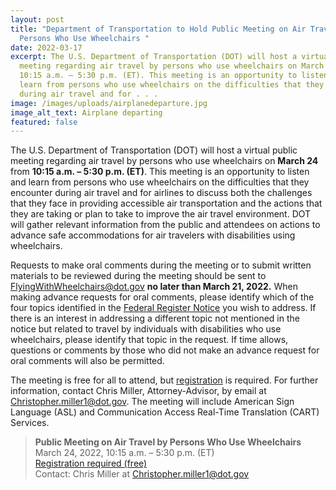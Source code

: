 ```yaml
---
layout: post
title: "Department of Transportation to Hold Public Meeting on Air Travel by
  Persons Who Use Wheelchairs "
date: 2022-03-17
excerpt: The U.S. Department of Transportation (DOT) will host a virtual public
  meeting regarding air travel by persons who use wheelchairs on March 24 from
  10:15 a.m. – 5:30 p.m. (ET). This meeting is an opportunity to listen and
  learn from persons who use wheelchairs on the difficulties that they encounter
  during air travel and for . . .
image: /images/uploads/airplanedeparture.jpg
image_alt_text: Airplane departing
featured: false
---
```

The U.S. Department of Transportation (DOT) will host a virtual public meeting regarding air travel by persons who use wheelchairs on **March 24** from **10:15 a.m. – 5:30 p.m. (ET)**. This meeting is an opportunity to listen and learn from persons who use wheelchairs on the difficulties that they encounter during air travel and for airlines to discuss both the challenges that they face in providing accessible air transportation and the actions that they are taking or plan to take to improve the air travel environment. DOT will gather relevant information from the public and attendees on actions to advance safe accommodations for air travelers with disabilities using wheelchairs.

Requests to make oral comments during the meeting or to submit written materials to be reviewed during the meeting should be sent to [FlyingWithWheelchairs@dot.gov](mailto:FlyingWithWheelchairs@dot.gov) **no later than March 21, 2022.** When making advance requests for oral comments, please identify which of the four topics identified in the [Federal Register Notice](https://www.federalregister.gov/documents/2022/03/15/2022-05422/air-travel-by-persons-who-use-wheelchairs-notice-of-public-meeting) you wish to address. If there is an interest in addressing a different topic not mentioned in the notice but related to travel by individuals with disabilities who use wheelchairs, please identify that topic in the request. If time allows, questions or comments by those who did not make an advance request for oral comments will also be permitted.

The meeting is free for all to attend, but [registration](https://usdot.zoomgov.com/webinar/register/WN_cWNvnWKRQ26J4X0sbJClrw) is required. For further information, contact Chris Miller, Attorney-Advisor, by email at [Christopher.miller1@dot.gov](mailto:Christopher.miller1@dot.gov). The meeting will include American Sign Language (ASL) and Communication Access Real-Time Translation (CART) Services.

> **Public Meeting on Air Travel by Persons Who Use Wheelchairs** \
> March 24, 2022, 10:15 a.m. – 5:30 p.m. (ET) \
> [Registration required (free)](https://usdot.zoomgov.com/webinar/register/WN_cWNvnWKRQ26J4X0sbJClrw) \
> Contact: Chris Miller at [Christopher.miller1@dot.gov](mailto:Christopher.miller1@dot.gov)
